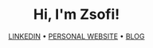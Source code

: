 <h1 align="center">Hi, I'm Zsofi!</h1>
<p align="center">
  <a href="https://www.linkedin.com/in/zsofia-szonyi-34b8b6b6/">LINKEDIN</a> •
  <a href="https://zsofi.co.uk">PERSONAL WEBSITE</a> •
  <a href="https://zsofi.surge.sh">BLOG</a>
</p>
